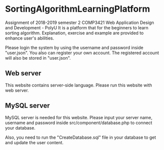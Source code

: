 # SortingAlgorithmLearningPlatform
Assignment of 2018-2019 semester 2 COMP3421 Web Application Design and Development - PolyU
It is a platform that for the beginners to learn sorting algorithm. Explanation, exercise and example are provided to enhance user's abilities.

Please login the system by using the username and password inside "user.json". You also can register your own account. The registered account will also be stored in "user.json".

## Web server
This website contains server-side language. Please run this website with web server. 

## MySQL server
MySQL server is needed for this website. Please input your server name, username and password inside src/component/database.php to connect your database.

Also, you need to run the "CreateDatabase.sql" file in your database to get and update the user content.
